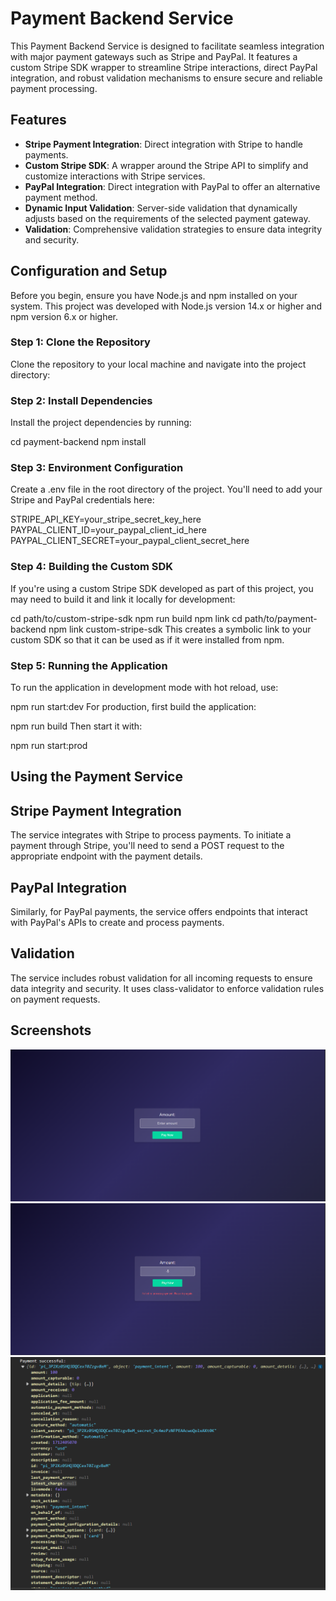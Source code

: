 # Payment Backend Service

This Payment Backend Service is designed to facilitate seamless integration with major payment gateways such as Stripe and PayPal. It features a custom Stripe SDK wrapper to streamline Stripe interactions, direct PayPal integration, and robust validation mechanisms to ensure secure and reliable payment processing.

## Features

- **Stripe Payment Integration**: Direct integration with Stripe to handle payments.
- **Custom Stripe SDK**: A wrapper around the Stripe API to simplify and customize interactions with Stripe services.
- **PayPal Integration**: Direct integration with PayPal to offer an alternative payment method.
- **Dynamic Input Validation**: Server-side validation that dynamically adjusts based on the requirements of the selected payment gateway.
- **Validation**: Comprehensive validation strategies to ensure data integrity and security.

## Configuration and Setup

Before you begin, ensure you have Node.js and npm installed on your system. This project was developed with Node.js version 14.x or higher and npm version 6.x or higher.

### Step 1: Clone the Repository

Clone the repository to your local machine and navigate into the project directory:

### Step 2: Install Dependencies
Install the project dependencies by running:

cd payment-backend
npm install

### Step 3: Environment Configuration
Create a .env file in the root directory of the project. You'll need to add your Stripe and PayPal credentials here:

STRIPE_API_KEY=your_stripe_secret_key_here
PAYPAL_CLIENT_ID=your_paypal_client_id_here
PAYPAL_CLIENT_SECRET=your_paypal_client_secret_here

### Step 4: Building the Custom SDK
If you're using a custom Stripe SDK developed as part of this project, you may need to build it and link it locally for development:


cd path/to/custom-stripe-sdk
npm run build
npm link
cd path/to/payment-backend
npm link custom-stripe-sdk
This creates a symbolic link to your custom SDK so that it can be used as if it were installed from npm.

### Step 5: Running the Application
To run the application in development mode with hot reload, use:


npm run start:dev
For production, first build the application:

npm run build
Then start it with:

npm run start:prod


## Using the Payment Service
## Stripe Payment Integration
The service integrates with Stripe to process payments. To initiate a payment through Stripe, you'll need to send a POST request to the appropriate endpoint with the payment details.

## PayPal Integration
Similarly, for PayPal payments, the service offers endpoints that interact with PayPal's APIs to create and process payments.

## Validation
The service includes robust validation for all incoming requests to ensure data integrity and security. It uses class-validator to enforce validation rules on payment requests.

## Screenshots
![Customer](https://github.com/parthivvv/stripe_custom_sdk/blob/main/mainpage.png)
![PaymentLanding](https://github.com/parthivvv/stripe_custom_sdk/blob/main/invalid_entry.png)
![StripePayment](https://github.com/parthivvv/stripe_custom_sdk/blob/main/API_endpoint.png)

